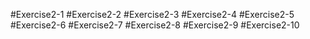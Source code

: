 #Exercise2-1
#Exercise2-2
#Exercise2-3
#Exercise2-4
#Exercise2-5
#Exercise2-6
#Exercise2-7
#Exercise2-8
#Exercise2-9
#Exercise2-10
